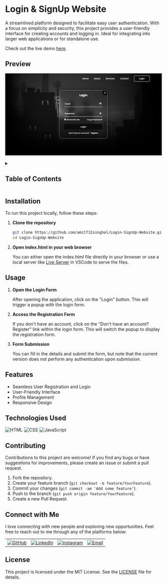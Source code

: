 # Login & SignUp Website

A streamlined platform designed to facilitate easy user authentication. With a focus on simplicity and security, this project provides a user-friendly interface for creating accounts and logging in. Ideal for integrating into larger web applications or for standalone use.

Check out the live demo [here](https://amit712singhal.github.io/Login-SignUp-Website/).

## Preview

![Preview](images/demo.png)

<details>
     <summary><h2>Table of Contents</h2></summary>

- [Installation](#installation)
- [Usage](#usage)
- [Features](#features)
- [Technologies Used](#technologies-used)
- [Contributing](#contributing)
- [Connect with Me](#connect-with-me)
- [License](#license)
</details>

## Installation

To run this project locally, follow these steps:

1. **Clone the repository**

   ```sh
   git clone https://github.com/amit712singhal/Login-SignUp-Website.git
   cd Login-SignUp-Website
   ```

2. **Open index.html in your web browser**

      You can either open the index.html file directly in your browser or use a local server like [Live Server](https://marketplace.visualstudio.com/items?itemName=ritwickdey.LiveServer) in VSCode to serve the files.

## Usage

1. **Open the Login Form**

     After opening the application, click on the "Login" button. This will trigger a popup with the login form.

2. **Access the Registration Form**

     If you don't have an account, click on the "Don't have an account? Register" link within the login form. This will switch the popup to display the registration form.

3. **Form Submission**

     You can fill in the details and submit the form, but note that the current version does not perform any authentication upon submission.

## Features

- Seamless User Registration and Login
- User-Friendly Interface
- Profile Management
- Responsive Design

## Technologies Used

<div style="display: flex; flex-wrap: wrap; gap: 5px;">
     <img src="https://img.shields.io/badge/HTML-%23F06529.svg?style=for-the-badge&logo=html5&logoColor=white" alt="HTML">
     <img src="https://img.shields.io/badge/CSS-%231572B6.svg?style=for-the-badge&logo=css3&logoColor=white" alt="CSS">
     <img src="https://custom-icon-badges.herokuapp.com/badge/JavaScript-F7DF1E.svg?style=for-the-badge&logo=javascript&logoColor=black" alt="JavaScript">
</div>

## Contributing

Contributions to this project are welcome! If you find any bugs or have suggestions for improvements, please create an issue or submit a pull request.

1. Fork the repository.
2. Create your feature branch (`git checkout -b feature/YourFeature`).
3. Commit your changes (`git commit -am 'Add some feature'`).
4. Push to the branch (`git push origin feature/YourFeature`).
5. Create a new Pull Request.

## Connect with Me

I love connecting with new people and exploring new opportunities. Feel free to reach out to me through any of the platforms below:

<table>
    <tr>
        <td>
            <a href="https://github.com/amit712singhal">
                <img src="https://raw.githubusercontent.com/rahuldkjain/github-profile-readme-generator/master/src/images/icons/Social/github.svg"
                    height="48" width="48" alt="GitHub" />
            </a>
        </td>
        <td>
            <a href="https://www.linkedin.com/in/singhal-amit/">
                <img src="https://github.com/gayanvoice/github-active-users-monitor/blob/master/public/images/icons/linkedin.svg"
                    height="48" width="48" alt="LinkedIn" />
            </a>
        </td>
        <td>
            <a href="https://www.instagram.com/_singhal_amit/" target="blank"><img align="center"
                    src="https://raw.githubusercontent.com/rahuldkjain/github-profile-readme-generator/master/src/images/icons/Social/instagram.svg"
                    alt="instagram" height="48" width="48" /></a>
        </td>
        <td>
            <a href="mailto:rakshit.singhal712@gmail.com">
                <img src="https://github.com/gayanvoice/github-active-users-monitor/blob/master/public/images/icons/gmail.svg"
                    height="48" width="48" alt="Email" />
            </a>
        </td>
    </tr>
</table>

## License

This project is licensed under the MIT License. See the [LICENSE](LICENSE) file for details.
